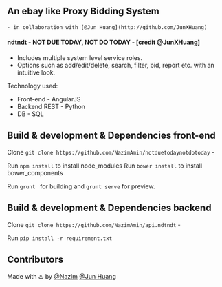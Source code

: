 ## An ebay like Proxy Bidding System 
    - in collaboration with [@Jun Huang](http://github.com/JunXHuang)


#### ndtndt - NOT DUE TODAY, NOT DO TODAY   -  [credit @JunXHuang]

  - Includes multiple system level service roles.
  - Options such as add/edit/delete, search, filter, bid, report etc. with an intuitive look.

Technology used:
 - Front-end - AngularJS
 - Backend REST  - Python
 - DB - SQL

## Build & development & Dependencies front-end

Clone `git clone https://github.com/NazimAmin/notduetodaynotdotoday` - 

Run `npm install` to install node_modules
Run `bower install` to install bower_components

Run `grunt ` for building and `grunt serve` for preview.

## Build & development & Dependencies backend

Clone `git clone https://github.com/NazimAmin/api.ndtndt` - 

Run `pip install -r requirement.txt`

## Contributors

Made with :hotsprings: by [@Nazim](http://github.com/nazimamin) [@Jun Huang](http://github.com/JunXHuang)





